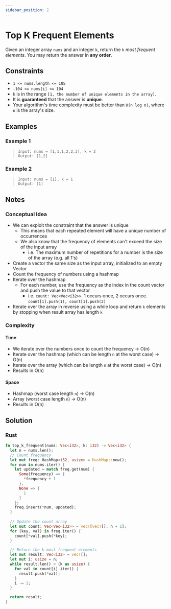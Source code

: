 ```yaml
---
sidebar_position: 2
---
```


# Top K Frequent Elements
Given an integer array `nums` and an integer `k`, return the _`k` most frequent elements_. You may return the answer in **any order**.

## Constraints
- `1 <= nums.length <= 105`
- `-104 <= nums[i] <= 104`
- `k` is in the range `[1, the number of unique elements in the array]`.
- It is **guaranteed** that the answer is **unique**.
- Your algorithm's time complexity must be better than `O(n log n)`, where `n` is the array's size.

## Examples
### Example 1
> `Input: nums = [1,1,1,2,2,3], k = 2` <br />
> `Output: [1,2]`

### Example 2
> `Input: nums = [1], k = 1` <br />
> `Output: [1]`


## Notes
### Conceptual Idea
- We can exploit the constraint that the answer is unique
  + This means that each repeated element will have a unique number of occurrences
  + We also know that the frequency of elements can't exceed the size of the input array
    - i.e. The maximum number of repetitions for a number is the size of the array (e.g. all 1's)
- Create a vector the same size as the input array, initialized to an empty Vector
- Count the frequency of numbers using a hashmap 
- Iterate over the hashmap
  + For each number, use the frequency as the index in the count vector and push the value to that vector
    - i.e. `count: Vec<Vec<i32>>`. 1 occurs once, 2 occurs once. `count[1].push(1), count[1].push(2)`
- Iterate over the array in reverse using a while loop and return `k` elements by stopping when result array has length `k`

### Complexity
#### Time
- We iterate over the numbers once to count the frequency -> O(n)
- Iterate over the hashmap (which can be length `n` at the worst case) -> O(n)
- Iterate over the array (which can be length `n` at the worst case) -> O(n)
- Results in O(n)

#### Space
- Hashmap (worst case length `n`) -> O(n)
- Array (worst case length `n`) -> O(n)
- Results in O(n)

## Solution
### Rust
```rust
fn top_k_frequent(nums: Vec<i32>, k: i32) -> Vec<i32> {
  let n = nums.len();
  // Count frequency
  let mut freq: HashMap<i32, usize> = HashMap::new();
  for num in nums.iter() {
    let updated = match freq.get(num) {
      Some(frequency) => {
        *frequency + 1
      },
      None => {
        1
      }
    };
    freq.insert(*num, updated);
  }
  
  // Update the count array
  let mut count: Vec<Vec<i32>> = vec![vec![]; n + 1];
  for (key, val) in freq.iter() {
    count[*val].push(*key);
  }

  // Return the k most frequent elements
  let mut result: Vec<i32> = vec![];
  let mut i: usize = n;
  while result.len() < (k as usize) {
    for val in count[i].iter() {
      result.push(*val);
    }
    i -= 1;
  }

  return result;
}
```
